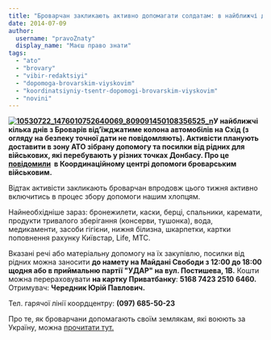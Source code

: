 ```yaml
---
title: "Броварчан закликають активно допомагати солдатам: в найближчі дні допомогу везтимуть на Схід"
date: 2014-07-09
author: 
  username: "pravoZnaty"
  display_name: "Маєш право знати"
tags: 
  - "ato"
  - "brovary"
  - "vibir-redaktsiyi"
  - "dopomoga-brovarskim-viyskovim"
  - "koordinatsiyniy-tsentr-dopomogi-brovarskim-viyskovim"
  - "novini"
---
```


**[![10530722_1476010752640069_809091450108356525_n](https://mpz.brovary.org/wp-content/uploads/2014/07/10530722_1476010752640069_809091450108356525_n.jpg)](https://mpz.brovary.org/wp-content/uploads/2014/07/10530722_1476010752640069_809091450108356525_n.jpg)У найближчі кілька днів з Броварів від’їжджатиме колона автомобілів на Схід (з огляду на безпеку точної дати не повідомляють). Активісти планують доставити в зону АТО зібрану допомогу та посилки від рідних для військових, які перебувають у різних точках Донбасу. Про це [повідомили](https://www.facebook.com/photo.php?fbid=1476010752640069&set=pb.1463921683848976.-2207520000.1404912169.&type=1&theater)  в Координаційному центрі допомоги броварським військовим.**

Відтак активісти закликають броварчан впродовж цього тижня активно включитись в процес збору допомоги нашим хлопцям.

Найнеобхідніше зараз: бронежилети, каски, берці, спальники, каремати, продукти тривалого зберігання (консерви, тушонка), вода, медикаменти, засоби гігієни, нижня білизна, шкарпетки, картки поповнення рахунку Київстар, Life, МТС.

Вказані речі або матеріальну допомогу на їх закупівлю, посилки від рідних можна заносити **до намету на Майдані Свободи з 12:00 до 18:00 щодня або в приймальню партії "УДАР" на вул. Постишева, 1В.** Кошти можна перераховувати **на картку Приватбанку**: **5168 7423 2510 6460.** Отримувач: **Чередник Юрій Павлович.**

Тел. гарячої лінії коордцентру: **(097) 685-50-23**

Про те, як броварчани допомагають своїм землякам, які воюють за Україну, можна [прочитати тут.](https://mpz.brovary.org/po-grivni-z-hati-bronya-soldatu-yak-brovari-dopomagayut-viyskovim-v-ato-z-tilu/)
